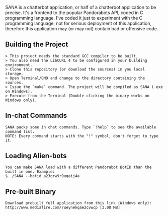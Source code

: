SANA is a chatterbot application, or half of a chatterbot application to be precise. It's a frontend to the popular Pandorabots API, coded in C programming language. I've coded it just to experiment with the C programming language, not for serious deployment of this application, therefore this application may (or may not) contain bad or offensive code.


## Building the Project
    > This project needs the standard GCC compiler to be built.
    > You also need the LibCURL 4 to be configured in your building environment.
    > Clone this repository (or download the sources) in you local storage.
    > Open Terminal/CMD and change to the directory containing the sources.
    > Issue the `make` command. The project will be compiled as SANA (.exe on Windows).
    > Execute from the Terminal (Double clicking the binary works on Windows only).


## In-chat Commands
    SANA packs some in chat commands. Type `!help` to see the available command list. 
    NOTE: Every command starts with the "!" symbol, don't forget to type it.


## Loading Alien-bots
    You can make SANA load with a different Pandorabot BotID than the built in one. Example:
    $ ./SANA --botid a23qrw9r9uqaij4a

## Pre-built Binary
    Download prebuilt full application from this link (Windows only):
    http://www.mediafire.com/?ueynekqae2cvwcp [3.08 MB]